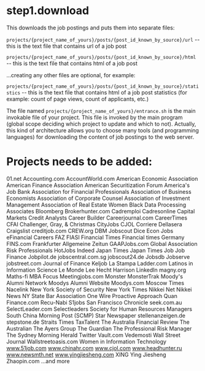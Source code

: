 # step1.download
This downloads the job postings and puts them into separate files:

`projects/{project_name_of_yours}/posts/{post_id_known_by_source}/url` -- this is the text file that contains url of a job post

`projects/{project_name_of_yours}/posts/{post_id_known_by_source}/html` -- this is the text file that contains html of a job post

...creating any other files are optional, for example:

`projects/{project_name_of_yours}/posts/{post_id_known_by_source}/statistics` -- this is the text file that contains html of a job post statistics (for example: count of page views, count of applicants, etc.)


The file named `projects/{project_name_of_yours}/entrance.sh` is the main invokable file of your project. This file is invoked by the main program (global scope deciding which project to update and which to not). Actually, this kind of architecture allows you to choose many tools (and programming languages) for downloading the content of job postings to the web server.


# Projects needs to be added: #
01.net
Accounting.com
AccountWorld.com
American Economic Association
American Finance Association
American Securitization Forum
America's Job Bank
Association for Financial Professionals
Association of Business Economists
Association of Corporate Counsel
Association of Investment Management
Association of Real Estate Women
Black Data Processing Associates
Bloomberg
Brokerhunter.com
Cadremploi
Cadresonline
Capital Markets Credit Analysts
Career Builder
Careerjournal.com
CareerTimes
CFAI
Challenger, Gray, &amp; Christmas
CityJobs
CJOL
Corriere Dellasera
Craigslist
creditjob.com
CREW.org
DBM Jobscout
Dice
Econ Jobs
eFinancial Careers
FAZ
FIASI
Financial Times
Financial times Germany
FINS.com
Frankfurter Allgemeine Zeitun
GAAPJobs.com
Global Association Risk Professionals
HotJobs
Indeed
Japan Times
Japan Times Job
Job Finance
Jobpilot.de
jobscentral.com.sg
jobscout24.de
Jobsdb
Jobserve
jobstreet.com
Journal of Finance
Keljob
La Stampa
Ladder.com
Latinos in Information Science
Le Monde
Lee Hecht Harrison
LinkedIn
magny.org
Maths-fi
MBA Focus
Meetingjobs.com
Monster
MonsterTrak
Moody's Alumni Network
Moodys Alumni Website
Moodys.com
Moscow Times
Nacelink
New York Society of Security
New York Times
Nikkei Net
Nikkei News
NY State Bar Association
One Wire
Proactive Approach
Quan Finance.com
Recu-Nabi
S1jobs
San Francisco Chronicle
seek.com.au
SelectLeader.com
Selectleaders
Society for Human Resources Managers
South China Morning Post (SCMP)
Star Newspaper
stellenanzeigen.de
stepstone.de
Straits Times
TaxTalent
The Australia Financial Review
The Australian
The Ayers Group
The Guardian
The Professional Risk Manager
The Sydney Morning Herald
Twitter
Vault.com
Vedemosti
Wall Street Journal
Wallstreetoasis.com
Women in Information Technology
www.51job.com
www.chinahr.com
www.cjol.com
www.headhunter.ru
www.newsmth.net
www.yingjiesheng.com
XING
Ying Jiesheng
Zhaopin.com
...and more
